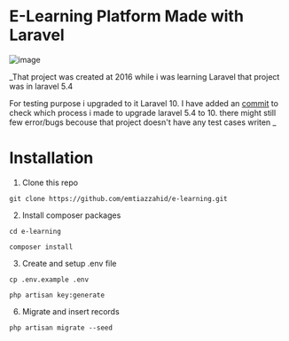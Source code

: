 # E-Learning Platform Made with Laravel
![image](https://github.com/emtiazzahid/e-learning/assets/10188029/4ea7fbef-2d48-4ae9-93ba-776578bb580a)


_That project was created at 2016 while i was learning Laravel
that project was in laravel 5.4

For testing purpose i upgraded to it Laravel 10. I have added an [commit](https://github.com/emtiazzahid/e-learning/commit/ac97de4e58c4909a341816d9537056f5532efd93) to check which process i made to upgrade laravel 5.4 to 10. there might still few error/bugs becouse that project doesn't have any test cases writen _

# Installation
1. Clone this repo
```
git clone https://github.com/emtiazzahid/e-learning.git
```

2. Install composer packages
```
cd e-learning
```
```
composer install
```

3. Create and setup .env file
```
cp .env.example .env
```
```
php artisan key:generate
```

6. Migrate and insert records
```
php artisan migrate --seed
```

